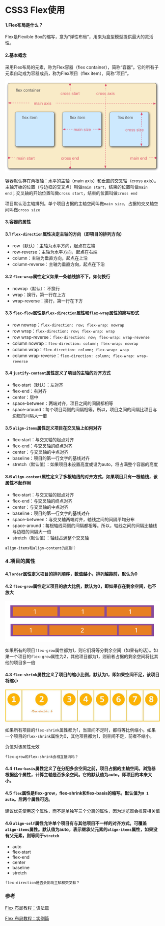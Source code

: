 # CSS3 Flex使用

#### 1.Flex布局是什么？

Flex是Flexible Box的缩写，意为“弹性布局”，用来为盒型模型提供最大的灵活性。

#### 2.基本概念

采用Flex布局的元素，称为Flex容器（flex container），简称“容器”。它的所有子元素自动成为容器成员，称为Flex项目（flex item），简称“项目”。

![flex](/asset/bg2015071004.png)

容器默认存在两根轴：水平的主轴（main axis）和垂直的交叉轴（cross axis）。主轴开始的位置（与边框的交叉点）叫做``main start``，结束的位置叫做``main end``；交叉轴的开始位置叫做``cross start``，结束的位置叫做``cross end``

项目默认沿主轴排列。单个项目占据的主轴空间叫做``main size``，占据的交叉轴空间叫做``cross size``

#### 3.容器的属性

#### 3.1 ``flex-direction``属性决定主轴的方向（即项目的排列方向）

* row（默认）：主轴为水平方向，起点在左端
* row-reverse：主轴为水平方向，起点在右端
* column：主轴为垂直方向，起点在上沿
* column-reverse：主轴为垂直方向，起点在下沿

#### 3.2 ``flex-wrap``属性定义如果一条轴线排不下，如何换行

* nowrap（默认）：不换行
* wrap：换行，第一行在上方
* wrap-reverse：换行，第一行在下方

#### 3.3 ``flex-flow``属性是``flex-direction``属性和``flex-wrap``属性的简写形式

* row nowrap：``flex-direction: row; flex-wrap: nowrap``
* row wrap：``flex-direction: row; flex-wrap: wrap``
* row wrap-reverse：``flex-direction: row; flex-wrap: wrap-reverse``
* column nowrap：``flex-direction: column; flex-wrap: nowrap``
* column wrap：``flex-direction: column; flex-wrap: wrap``
* column wrap-reverse：``flex-direction: column; flex-wrap: wrap-reverse``

#### 3.4 ``justify-content``属性定义了项目的主轴的对齐方式

* flex-start（默认）：左对齐
* flex-end：右对齐
* center：居中
* space-between：两端对齐，项目之间的间隔都相等
* space-around：每个项目两侧的间隔相等。所以，项目之间的间隔比项目与边框的间隔大一倍

#### 3.5 ``align-items``属性定义项目在交叉轴上如何对齐

* flex-start：与交叉轴的起点对齐
* flex-end：与交叉轴的终点对齐
* center：与交叉轴的中点对齐
* baseline：项目的第一行文字的基线对齐
* stretch（默认值）：如果项目未设置高度或设为auto，将占满整个容器的高度

#### 3.6 ``align-content``属性定义了多根轴线的对齐方式，如果项目只有一根轴线，该属性不起作用

* flex-start：与交叉轴的起点对齐
* flex-end：与交叉轴的终点对齐
* center：与交叉轴的中点对齐
* baseline：项目的第一行文字的基线对齐
* space-between：与交叉轴两端对齐，轴线之间的间隔平均分布
* space-around：每根轴线两侧的间隔都相等。所以，轴线之间的间隔比轴线与边框的间隔大一倍
* stretch（默认值）：轴线占满整个交叉轴

```
align-items和align-content的区别？
```

### 4.项目的属性

#### 4.1 ``order``属性定义项目的排列顺序，数值越小，排列越靠前，默认为0

#### 4.2 ``flex-grow``属性定义项目的放大比例，默认为0，即如果存在剩余空间，也不放大

![flex-grow](/asset/bg2015071014.png)

如果所有的项目``flex-grow``属性都为1，则它们将等分剩余空间（如果有的话）。如果一个项目的``flex-grow``属性为2，其他项目都为1，则前者占据的剩余空间将比其他的项目多一倍

#### 4.3 ``flex-shrink``属性定义了项目的缩小比例，默认为1，即如果空间不足，该项目将缩小

![flex-shrink](/asset/bg2015071015.jpg)

如果所有项目的``flex-shrink``属性都为1，当空间不足时，都将等比例缩小。如果一个项目的``flex-shrink``属性为0，其他项目都为1，则空间不足，前者不缩小。

负值对该属性无效

```
flex-grow和flex-shrink会相互抵消吗？
```

#### 4.4 ``flex-basis``属性定义了在分配多余空间之前，项目占据的主轴空间。浏览器根据这个属性，计算主轴是否多余空间。它的默认值为auto，即项目的本来大小。

#### 4.5 ``flex``属性是flex-grow，flex-shrink和flex-basis的缩写。默认值为``0 1 auto``。后两个属性可选。

建议优先使用这个属性，而不是单独写三个分离的属性，因为浏览器会推算相关值

#### 4.6 ``align-self``属性允许单个项目有与其他项目不一样的对齐方式，可覆盖``align-items``属性。默认值为auto，表示继承父元素的``align-items``属性，如果没有父元素，则等同于``stretch``

* auto
* flex-start
* flex-end
* center
* baseline
* stretch

```
flex-direction是否会影响主轴和交叉轴？
```
### 参考

[Flex 布局教程：语法篇](http://www.ruanyifeng.com/blog/2015/07/flex-grammar.html?^%$)

[Flex 布局教程：实例篇](http://www.ruanyifeng.com/blog/2015/07/flex-examples.html)